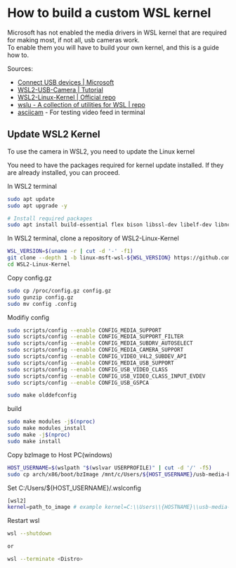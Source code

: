# How to build a custom WSL kernel

Microsoft has not enabled the media drivers in WSL kernel that are required for making most, if not all, usb cameras work.  
To enable them you will have to build your own kernel, and this is a guide how to.

Sources: 
- [Connect USB devices | Microsoft](https://learn.microsoft.com/en-us/windows/wsl/connect-usb)
- [WSL2-USB-Camera | Tutorial](https://github.com/randomwons/WSL2-USB-Camera)
- [WSL2-Linux-Kernel | Official repo](https://github.com/microsoft/WSL2-Linux-Kernel)
- [wslu - A collection of utilities for WSL | repo](https://github.com/wslutilities/wslu)
- [asciicam](https://www.makeuseof.com/asciicam-display-webcam-in-linux-terminal/) - For testing video feed in terminal


## Update WSL2 Kernel

To use the camera in WSL2, you need to update the Linux kernel

You need to have the packages required for kernel update installed. If they are already installed, you can proceed.

In WSL2 terminal
```bash
sudo apt update
sudo apt upgrade -y

# Install required packages
sudo apt install build-essential flex bison libssl-dev libelf-dev libncurses-dev autoconf libudev-dev libtool dwarves bc wslu
```

In WSL2 terminal, clone a repository of WSL2-Linux-Kernel
```bash
WSL_VERSION=$(uname -r | cut -d '-' -f1)
git clone --depth 1 -b linux-msft-wsl-${WSL_VERSION} https://github.com/microsoft/WSL2-Linux-Kernel.git
cd WSL2-Linux-Kernel
```
Copy config.gz
```bash
sudo cp /proc/config.gz config.gz
sudo gunzip config.gz
sudo mv config .config
```

Modifiy config
```bash
sudo scripts/config --enable CONFIG_MEDIA_SUPPORT
sudo scripts/config --enable CONFIG_MEDIA_SUPPORT_FILTER
sudo scripts/config --enable CONFIG_MEDIA_SUBDRV_AUTOSELECT
sudo scripts/config --enable CONFIG_MEDIA_CAMERA_SUPPORT
sudo scripts/config --enable CONFIG_VIDEO_V4L2_SUBDEV_API
sudo scripts/config --enable CONFIG_MEDIA_USB_SUPPORT
sudo scripts/config --enable CONFIG_USB_VIDEO_CLASS
sudo scripts/config --enable CONFIG_USB_VIDEO_CLASS_INPUT_EVDEV
sudo scripts/config --enable CONFIG_USB_GSPCA

sudo make olddefconfig
```

build
```bash
sudo make modules -j$(nproc)
sudo make modules_install
sudo make -j$(nproc)
sudo make install
```
Copy bzImage to Host PC(windows)

```bash
HOST_USERNAME=$(wslpath "$(wslvar USERPROFILE)" | cut -d '/' -f5) 
sudo cp arch/x86/boot/bzImage /mnt/c/Users/${HOST_USERNAME}/usb-media-bzImage
```

Set C:/Users/${HOST_USERNAME}/.wslconfig
```bash
[wsl2]
kernel=path_to_image # example kernel=C:\\Users\\{HOSTNAME}\\usb-media-bzImage
```

Restart wsl
```bash
wsl --shutdown

or

wsl --terminate <Distro>
```
